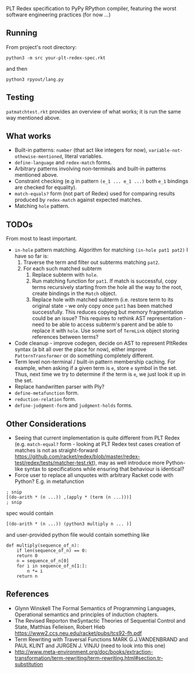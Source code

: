 PLT Redex specification to PyPy RPython compiler, featuring the worst software engineering practices (for now ...)

## Running 

From project's root directory:

```
python3 -m src your-plt-redex-spec.rkt
```

and then 

`python3 rpyout/lang.py`


## Testing

`patmatchtest.rkt` provides an overview of what works; it is run the same way mentioned above.

## What works 
* Built-in patterns: `number` (that act like integers for now), `variable-not-othewise-mentioned`, literal variables.
* `define-language` and `redex-match` forms. 
* Arbitrary patterns involving non-terminals and built-in patterns mentioned above.
* Constraint checking (e.g in pattern `(e_1 ... e_1 ...)` both `e_1` bindings are checked for equality).
* `match-equals?` form (not part of Redex) used for comparing results produced by `redex-match` against expected matches.
* Matching `hole` pattern.

## TODOs
From most to least important.
* `in-hole` pattern matching. Algorithm for matching `(in-hole pat1 pat2)` I have so far is:
	1. Traverse the term and filter out subterms matching `pat2`.
	2. For each such matched subterm 
		1. Replace subterm with `hole`.
		2. Run matching function for `pat1`.  If match is successful, copy terms recursively starting from the hole all the way to the root, create bindings in the `Match` object. 
		3. Replace hole with matched subterm (i.e. restore term to its original state - we only copy once `pat1` has been matched successfully.
	This reduces copying but memory fragmentation could be an issue?
	This requires to rethink AST representation - need to be able to access subterm's parent and be able to replace it with `hole`. Use some sort of `TermLink` object storing references between terms?
* Code cleanup  - improve codegen, decide on AST to represent PltRedex syntax (a bit all over the place for now), either improve `PatternTransformer` or do something completely different.
* Term level non-terminal / built-in pattern membership caching. For example, when asking if a given term is `e`, store `e` symbol in the set. Thus, next time we try to determine if the term is `e`, we just look it up in the set.
* Replace handwritten parser with Ply? 
* `define-metafunction` form.
* `reduction-relation` form.
* `define-judgment-form` and `judgment-holds` forms.

## Other Considerations
* Seeing that current implementation is quite different from PLT Redex (e.g. `match-equal?` form - looking at PLT Redex test cases creation of matches is not as straight-forward https://github.com/racket/redex/blob/master/redex-test/redex/tests/matcher-test.rkt), may as well introduce more Python-like syntax to specifications while ensuring that behaviour is identical? 
* Force user to replace all unquotes with arbitrary Racket code with Python? E.g. in metafunction

```
; snip
[(do-arith * (n ...)) ,(apply * (term (n ...)))]
; snip
```

spec would contain

```
[(do-arith * (n ...)) (python3 multiply n ... )]
```

and user-provided python file would contain something like

```
def multiply(sequence_of_n):
	if len(sequence_of_n) == 0:
	return 0
	n = sequence_of_n[0]
	for i in sequence_of_n[1:]:
		n *= i
	return n
```


## References
* Glynn Winskell The Formal Semantics of Programming Languages, Operational semantics and principles of induction chapters.
* The Revised Reporton theSyntactic Theories of Sequential Control and State, Matthias Felleisen, Robert Hieb https://www2.ccs.neu.edu/racket/pubs/tcs92-fh.pdf
* Term Rewriting with Traversal Functions MARK G.J.VANDENBRAND and PAUL KLINT and JURGEN J. VINJU (need to look into this one)
* http://www.meta-environment.org/doc/books/extraction-transformation/term-rewriting/term-rewriting.html#section.tr-substitution

